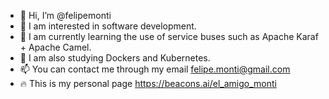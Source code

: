 - 👋 Hi, I’m @felipemonti
- 👀 I am interested in software development.
- 🌱 I am currently learning the use of service buses such as Apache Karaf + Apache Camel.
- 💞️ I am also studying Dockers and Kubernetes.
- 📫 You can contact me through my email felipe.monti@gmail.com
- 🔥 This is my personal page https://beacons.ai/el_amigo_monti

<!---
felipemonti/felipemonti is a ✨ special ✨ repository because its `README.md` (this file) appears on your GitHub profile.
You can click the Preview link to take a look at your changes.
--->
